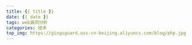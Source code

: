 ```yaml
---
title: {{ title }}
date: {{ date }}
tags: web漏洞分析
categories: 技术
top_img: https://gingsguard.oss-cn-beijing.aliyuncs.com/blog/php.jpg
---
```

